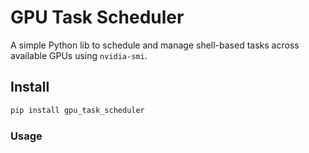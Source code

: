 # GPU Task Scheduler

A simple Python lib to schedule and manage shell-based tasks across available GPUs using `nvidia-smi`.

## Install

```bash
pip install gpu_task_scheduler
```

### Usage
```python

```
